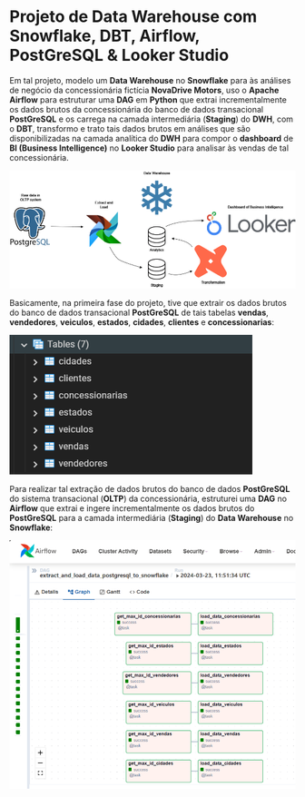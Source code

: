# Projeto de Data Warehouse com Snowflake, DBT, Airflow, PostGreSQL & Looker Studio

Em tal projeto, modelo um **Data Warehouse** no **Snowflake** para às análises de negócio da concessionária fictícia **NovaDrive Motors**, uso o **Apache Airflow** para estruturar uma **DAG** em **Python** que extrai incrementalmente os dados brutos da concessionária do banco de dados transacional **PostGreSQL** e os carrega na camada intermediária (**Staging**) do **DWH**, com o **DBT**, transformo e trato tais dados brutos em análises que são disponibilizadas na camada analítica do **DWH** para compor o **dashboard** de **BI (Business Intelligence)** no **Looker Studio** para analisar às vendas de tal concessionária.

![](img/flux_of_project.png)

Basicamente, na primeira fase do projeto, tive que extrair os dados brutos do banco de dados transacional **PostGreSQL** de tais tabelas **vendas**, **vendedores**, **veiculos**, **estados**, **cidades**, **clientes** e **concessionarias**:

![](img/tables_in_postgresql.png)

Para realizar tal extração de dados brutos do banco de dados **PostGreSQL** do sistema transacional (**OLTP**) da concessionária, estruturei uma **DAG** no **Airflow** que extrai e ingere incrementalmente os dados brutos do **PostGreSQL** para a camada intermediária (**Staging**) do **Data Warehouse** no **Snowflake**:

![](img/dag_ingestion_post_gre_sql_to_snowflake.png)



